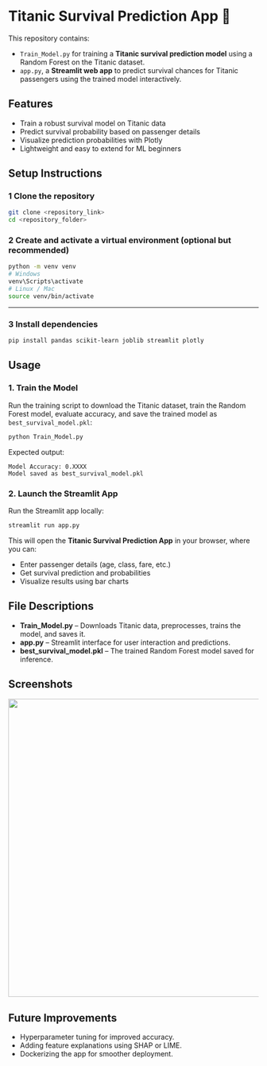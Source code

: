 # Titanic Survival Prediction App 🚢

This repository contains:
* `Train_Model.py` for training a **Titanic survival prediction model** using a Random Forest on the Titanic dataset.
* `app.py`, a **Streamlit web app** to predict survival chances for Titanic passengers using the trained model interactively.

## Features
- Train a robust survival model on Titanic data
- Predict survival probability based on passenger details
- Visualize prediction probabilities with Plotly
- Lightweight and easy to extend for ML beginners

## Setup Instructions

### 1️ Clone the repository

```bash
git clone <repository_link>
cd <repository_folder>
```

### 2️ Create and activate a virtual environment (optional but recommended)

```bash
python -m venv venv
# Windows
venv\Scripts\activate
# Linux / Mac
source venv/bin/activate
```

---

### 3️ Install dependencies

```bash
pip install pandas scikit-learn joblib streamlit plotly
```

## Usage

###  1. Train the Model

Run the training script to download the Titanic dataset, train the Random Forest model, evaluate accuracy, and save the trained model as `best_survival_model.pkl`:

```bash
python Train_Model.py
```

Expected output:

```
Model Accuracy: 0.XXXX
Model saved as best_survival_model.pkl
```

###  2. Launch the Streamlit App

Run the Streamlit app locally:

```bash
streamlit run app.py
```

This will open the **Titanic Survival Prediction App** in your browser, where you can:

- Enter passenger details (age, class, fare, etc.)
- Get survival prediction and probabilities
- Visualize results using bar charts


## File Descriptions

* **Train\_Model.py** – Downloads Titanic data, preprocesses, trains the model, and saves it.
* **app.py** – Streamlit interface for user interaction and predictions.
* **best\_survival\_model.pkl** – The trained Random Forest model saved for inference.

## Screenshots

<img src="https://raw.githubusercontent.com/yourusername/yourrepo/main/screenshot.png" width="600"/>


## Future Improvements

* Hyperparameter tuning for improved accuracy.
* Adding feature explanations using SHAP or LIME.
* Dockerizing the app for smoother deployment.
